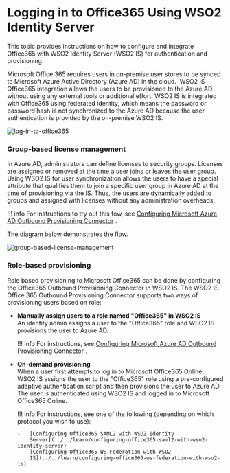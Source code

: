 # Logging in to Office365 Using WSO2 Identity Server

This topic provides instructions on how to configure and integrate
Office365 with WSO2 Identity Server (WSO2 IS) for authentication and
provisioning.

Microsoft Office 365 requires users in on-premise user stores to be
synced to Microsoft Azure Active Directory (Azure AD) in the cloud.
 WSO2 IS Office365 integration allows the users to be provisioned to the
Azure AD without using any external tools or additional effort. WSO2 IS
is integrated with Office365 using federated identity, which means the
password or password hash is not synchronized to the Azure AD because
the user authentication is provided by the on-premise WSO2 IS.

![log-in-to-office365](../assets/img/tutorials/log-in-to-office365.jpg)

### Group-based license management

In Azure AD, administrators can define licenses to security groups.
Licenses are assigned or removed at the time a user joins or leaves the
user group. Using WSO2 IS for user synchronization allows the users to
have a special attribute that qualifies them to join a specific user
group in Azure AD at the time of provisioning via the IS. Thus, the
users are dynamically added to groups and assigned with licenses without
any administration overheads.

!!! info 
    For instructions to try out this fow, see [Configuring Microsoft Azure
    AD Outbound Provisioning
    Connector](../../develop/microsoft-azure-ad-outbound-provisioning-connector)
    .

The diagram below demonstrates the flow.

![group-based-license-management](../assets/img/tutorials/group-based-license-management.jpg)

### Role-based provisioning

Role based provisioning to Microsoft Office365 can be done by
configuring the Office365 Outbound Provisioning Connector in WSO2 IS.
The WSO2 IS Office 365 Outbound Provisioning Connector supports two ways
of provisioning users based on role:

-   **Manually assign users to a role named "Office365" in WSO2 IS**  
    An identity admin assigns a user to the "Office365" role and WSO2 IS
    provisions the user to Azure AD.

    !!! info 
        For instructions, see [Configuring Microsoft Azure AD Outbound
        Provisioning
        Connector](../../develop/microsoft-azure-ad-outbound-provisioning-connector)
        .

-   **On-demand provisioning**  
    When a user first attempts to log in to Microsoft Office365 Online,
    WSO2 IS assigns the user to the "Office365" role using a
    pre-configured adaptive authentication script and then provisions
    the user to Azure AD. The user is authenticated using WSO2 IS and
    logged in to Microsoft Office365 Online.

    !!! info 
        For instructions, see one of the following (depending on which
        protocol you wish to use):

        -   [Configuring Office365 SAML2 with WSO2 Identity
            Server](../../learn/configuring-office365-saml2-with-wso2-identity-server)
        -   [Configuring Office365 WS-Federation with WSO2
            IS](../../learn/configuring-office365-ws-federation-with-wso2-is)
